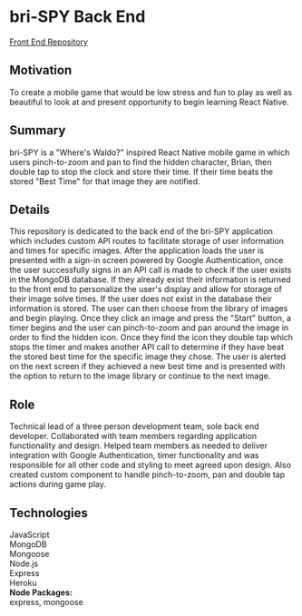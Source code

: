 # bri-SPY Back End
[Front End Repository](https://github.com/lexi-winstanley/bri-SPY)

## Motivation 
To create a mobile game that would be low stress and fun to play as well as beautiful to look at and present opportunity to begin learning React Native.

## Summary
bri-SPY is a "Where's Waldo?" inspired React Native mobile game in which users pinch-to-zoom and pan to find the hidden character, Brian, then double tap to stop the clock and store their time. If their time beats the stored "Best Time" for that image they are notified. 

## Details
This repository is dedicated to the back end of the bri-SPY application which includes custom API routes to facilitate storage of user information and times for specific images. After the application loads the user is presented with a sign-in screen powered by Google Authentication, once the user successfully signs in an API call is made to check if the user exists in the MongoDB database. If they already exist their information is returned to the front end to personalize the user's display and allow for storage of their image solve times. If the user does not exist in the database their information is stored. The user can then choose from the library of images and begin playing. Once they click an image and press the "Start" button, a timer begins and the user can pinch-to-zoom and pan around the image in order to find the hidden icon. Once they find the icon they double tap which stops the timer and makes another API call to determine if they have beat the stored best time for the specific image they chose. The user is alerted on the next screen if they achieved a new best time and is presented with the option to return to the image library or continue to the next image. 

## Role
Technical lead of a three person development team, sole back end developer. Collaborated with team members regarding application functionality and design. Helped team members as needed to deliver integration with Google Authentication, timer functionality and was responsible for all other code and styling to meet agreed upon design. Also created custom component to handle pinch-to-zoom, pan and double tap actions during game play. 

## Technologies
JavaScript
<br/>MongoDB
<br/>Mongoose
<br/>Node.js
<br/>Express
<br/>Heroku
<br/>**Node Packages:** 
<br/>express, mongoose
